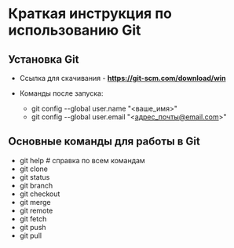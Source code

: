 # Краткая инструкция по использованию Git
## Установка Git
* Ссылка для скачивания - **https://git-scm.com/download/win**
* Команды после запуска:

    - git config --global user.name "<ваше_имя>"
    - git config --global user.email "<адрес_почты@email.com>"

## Основные команды для работы в Git
- git help # справка по всем командам
- git clone
- git status
- git branch
- git checkout
- git merge
- git remote
- git fetch
- git push
- git pull